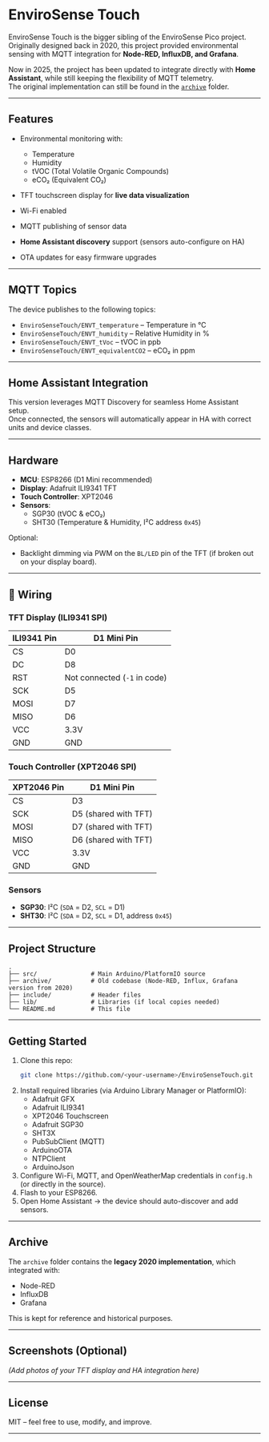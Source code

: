 # EnviroSense Touch

EnviroSense Touch is the bigger sibling of the EnviroSense Pico project.  
Originally designed back in 2020, this project provided environmental sensing with MQTT integration for **Node-RED, InfluxDB, and Grafana**.  

Now in 2025, the project has been updated to integrate directly with **Home Assistant**, while still keeping the flexibility of MQTT telemetry.  
The original implementation can still be found in the [`archive`](./archive) folder.

---

## Features
- Environmental monitoring with:
  - Temperature  
  - Humidity  
  - tVOC (Total Volatile Organic Compounds)  
  - eCO₂ (Equivalent CO₂)  

- TFT touchscreen display for **live data visualization**  
- Wi-Fi enabled  
- MQTT publishing of sensor data  
- **Home Assistant discovery** support (sensors auto-configure on HA)  
- OTA updates for easy firmware upgrades  

---

## MQTT Topics

The device publishes to the following topics:

- `EnviroSenseTouch/ENVT_temperature` – Temperature in °C  
- `EnviroSenseTouch/ENVT_humidity` – Relative Humidity in %  
- `EnviroSenseTouch/ENVT_tVoc` – tVOC in ppb  
- `EnviroSenseTouch/ENVT_equivalentCO2` – eCO₂ in ppm  

---

## Home Assistant Integration

This version leverages MQTT Discovery for seamless Home Assistant setup.  
Once connected, the sensors will automatically appear in HA with correct units and device classes.

---

## Hardware

- **MCU**: ESP8266 (D1 Mini recommended)  
- **Display**: Adafruit ILI9341 TFT  
- **Touch Controller**: XPT2046  
- **Sensors**:  
  - SGP30 (tVOC & eCO₂)  
  - SHT30 (Temperature & Humidity, I²C address `0x45`)  

Optional:
- Backlight dimming via PWM on the `BL/LED` pin of the TFT (if broken out on your display board).  

---

## 🔌 Wiring

### TFT Display (ILI9341 SPI)
| ILI9341 Pin | D1 Mini Pin |
|-------------|-------------|
| CS          | D0          |
| DC          | D8          |
| RST         | Not connected (`-1` in code) |
| SCK         | D5          |
| MOSI        | D7          |
| MISO        | D6          |
| VCC         | 3.3V        |
| GND         | GND         |

### Touch Controller (XPT2046 SPI)
| XPT2046 Pin | D1 Mini Pin |
|-------------|-------------|
| CS          | D3          |
| SCK         | D5 (shared with TFT) |
| MOSI        | D7 (shared with TFT) |
| MISO        | D6 (shared with TFT) |
| VCC         | 3.3V        |
| GND         | GND         |

### Sensors
- **SGP30**: I²C (`SDA` = D2, `SCL` = D1)  
- **SHT30**: I²C (`SDA` = D2, `SCL` = D1, address `0x45`)  

---

## Project Structure
```
.
├── src/               # Main Arduino/PlatformIO source
├── archive/           # Old codebase (Node-RED, Influx, Grafana version from 2020)
├── include/           # Header files
├── lib/               # Libraries (if local copies needed)
└── README.md          # This file
```

---

## Getting Started

1. Clone this repo:
   ```bash
   git clone https://github.com/<your-username>/EnviroSenseTouch.git
   ```
2. Install required libraries (via Arduino Library Manager or PlatformIO):
   - Adafruit GFX  
   - Adafruit ILI9341  
   - XPT2046 Touchscreen  
   - Adafruit SGP30  
   - SHT3X  
   - PubSubClient (MQTT)  
   - ArduinoOTA  
   - NTPClient  
   - ArduinoJson  
3. Configure Wi-Fi, MQTT, and OpenWeatherMap credentials in `config.h` (or directly in the source).  
4. Flash to your ESP8266.  
5. Open Home Assistant → the device should auto-discover and add sensors.  

---

## Archive

The `archive` folder contains the **legacy 2020 implementation**, which integrated with:
- Node-RED
- InfluxDB
- Grafana

This is kept for reference and historical purposes.  

---

## Screenshots (Optional)
_(Add photos of your TFT display and HA integration here)_

---

## License
MIT – feel free to use, modify, and improve.

---
